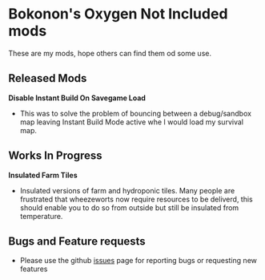 # **Bokonon's Oxygen Not Included mods**

These are my mods, hope others can find them od some use.

## **Released Mods**

**Disable Instant Build On Savegame Load**
- This was to solve the problem of bouncing between a debug/sandbox map leaving Instant Build Mode active whe I would load my survival map.

## **Works In Progress**

**Insulated Farm Tiles**
- Insulated versions of farm and hydroponic tiles.  Many people are frustrated that wheezeworts now require resources to be deliverd, this should enable you to do so from outside but still be insulated from temperature.

## **Bugs and Feature requests**
- Please use the github [issues](https://github.com/Bokonon-ONI/ONI-Mods/issues) page for reporting bugs or requesting new features
